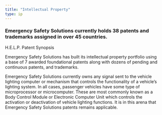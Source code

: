 ```yaml
---
title: "Intellectual Property"
type: ip
---
```


### Emergency Safety Solutions currently holds 38 patents and trademarks assigned in over 45 countries. 

H.E.L.P. Patent Synopsis

Emergency Safety Solutions has built its intellectual property portfolio using a base of 
7 awarded foundational patents along with dozens of pending and continuous patents, and 
trademarks. 

Emergency Safety Solutions currently owns any signal sent to the vehicle lighting computer 
or mechanism that controls the functionality of a vehicle’s lighting system. In all cases, 
passenger vehicles have some type of microprocessor or microcomputer. These are most 
commonly known as a Body Control Module or Electronic Computer Unit which controls the 
activation or deactivation of vehicle lighting functions. It is in this arena that 
Emergency Safety Solutions patents remains applicable.   

